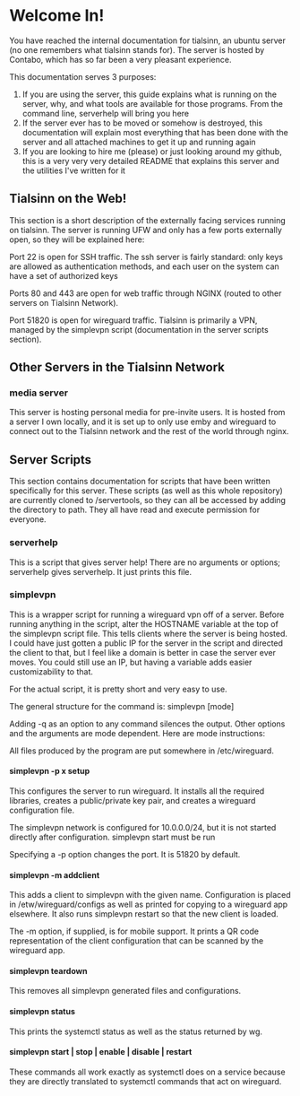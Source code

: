 # Welcome In!

You have reached the internal documentation for tialsinn, an ubuntu server (no one remembers what tialsinn stands for). The server is hosted by Contabo, which has so far been a very pleasant experience.

This documentation serves 3 purposes:

1. If you are using the server, this guide explains what is running on the server, why, and what tools are available for those programs. From the command line, serverhelp will bring you here
2. If the server ever has to be moved or somehow is destroyed, this documentation will explain most everything that has been done with the server and all attached machines to get it up and running again
3. If you are looking to hire me (please) or just looking around my github, this is a very very very detailed README that explains this server and the utilities I've written for it

## Tialsinn on the Web!

This section is a short description of the externally facing services running on tialsinn. The server is running UFW and only has a few ports externally open, so they will be explained here:

Port 22 is open for SSH traffic. The ssh server is fairly standard: only keys are allowed as authentication methods, and each user on the system can have a set of authorized keys

Ports 80 and 443 are open for web traffic through NGINX (routed to other servers on Tialsinn Network).

Port 51820 is open for wireguard traffic. Tialsinn is primarily a VPN, managed by the simplevpn script (documentation in the server scripts section).

## Other Servers in the Tialsinn Network

### media server
This server is hosting personal media for pre-invite users. It is hosted from a server I own locally, and it is set up to only use emby and wireguard to connect out to the Tialsinn network and the rest of the world through nginx.

## Server Scripts

This section contains documentation for scripts that have been written specifically for this server. These scripts (as well as this whole repository) are currently cloned to /servertools, so they can all be accessed by adding the directory to path. They all have read and execute permission for everyone.

### serverhelp

This is a script that gives server help! There are no arguments or options; serverhelp gives serverhelp. It just prints this file.

### simplevpn

This is a wrapper script for running a wireguard vpn off of a server. Before running anything in the script, alter the HOSTNAME variable at the top of the simplevpn script file. This tells clients where the server is being hosted. I could have just gotten a public IP for the server in the script and directed the client to that, but I feel like a domain is better in case the server ever moves. You could still use an IP, but having a variable adds easier customizability to that.

For the actual script, it is pretty short and very easy to use.

The general structure for the command is: simplevpn <options> \[mode\] <arguments>

Adding -q as an option to any command silences the output. Other options and the arguments are mode dependent. Here are mode instructions:

All files produced by the program are put somewhere in /etc/wireguard.

#### simplevpn -p x setup

This configures the server to run wireguard. It installs all the required libraries, creates a public/private key pair, and creates a wireguard configuration file.

The simplevpn network is configured for 10.0.0.0/24, but it is not started directly after configuration. simplevpn start must be run

Specifying a -p option changes the port. It is 51820 by default.

#### simplevpn -m addclient <name>

This adds a client to simplevpn with the given name. Configuration is placed in /etw/wireguard/configs as well as printed for copying to a wireguard app elsewhere. It also runs simplevpn restart so that the new client is loaded.

The -m option, if supplied, is for mobile support. It prints a QR code representation of the client configuration that can be scanned by the wireguard app. 

#### simplevpn teardown

This removes all simplevpn generated files and configurations.

#### simplevpn status

This prints the systemctl status as well as the status returned by wg.

#### simplevpn start | stop | enable | disable | restart

These commands all work exactly as systemctl does on a service because they are directly translated to systemctl commands that act on wireguard.
